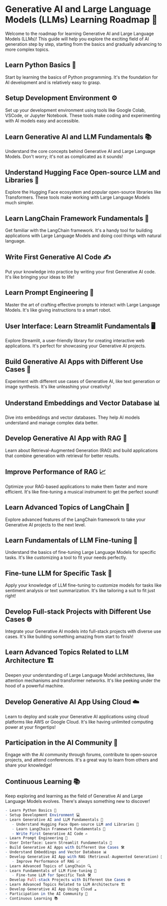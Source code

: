 # Generative AI and Large Language Models (LLMs) Learning Roadmap 🚀

Welcome to the roadmap for learning Generative AI and Large Language Models (LLMs)! This guide will help you explore the exciting field of AI generation step by step, starting from the basics and gradually advancing to more complex topics.

## Learn Python Basics 🐍

Start by learning the basics of Python programming. It's the foundation for AI development and is relatively easy to grasp.

## Setup Development Environment ⚙️

Set up your development environment using tools like Google Colab, VSCode, or Jupyter Notebook. These tools make coding and experimenting with AI models easy and accessible.

## Learn Generative AI and LLM Fundamentals 📚

Understand the core concepts behind Generative AI and Large Language Models. Don't worry; it's not as complicated as it sounds!

## Understand Hugging Face Open-source LLM and Libraries 🤗

Explore the Hugging Face ecosystem and popular open-source libraries like Transformers. These tools make working with Large Language Models much simpler.

## Learn LangChain Framework Fundamentals 🔗

Get familiar with the LangChain framework. It's a handy tool for building applications with Large Language Models and doing cool things with natural language.

## Write First Generative AI Code ✍️

Put your knowledge into practice by writing your first Generative AI code. It's like bringing your ideas to life!

## Learn Prompt Engineering 💬

Master the art of crafting effective prompts to interact with Large Language Models. It's like giving instructions to a smart robot.

## User Interface: Learn Streamlit Fundamentals 🖥️

Explore Streamlit, a user-friendly library for creating interactive web applications. It's perfect for showcasing your Generative AI projects.

## Build Generative AI Apps with Different Use Cases 🎨

Experiment with different use cases of Generative AI, like text generation or image synthesis. It's like unleashing your creativity!

## Understand Embeddings and Vector Database 📊

Dive into embeddings and vector databases. They help AI models understand and manage complex data better.

## Develop Generative AI App with RAG 🔄

Learn about Retrieval-Augmented Generation (RAG) and build applications that combine generation with retrieval for better results.

## Improve Performance of RAG 📈

Optimize your RAG-based applications to make them faster and more efficient. It's like fine-tuning a musical instrument to get the perfect sound!

## Learn Advanced Topics of LangChain 📖

Explore advanced features of the LangChain framework to take your Generative AI projects to the next level.

## Learn Fundamentals of LLM Fine-tuning 🔧

Understand the basics of fine-tuning Large Language Models for specific tasks. It's like customizing a tool to fit your needs perfectly.

## Fine-tune LLM for Specific Task 🎯

Apply your knowledge of LLM fine-tuning to customize models for tasks like sentiment analysis or text summarization. It's like tailoring a suit to fit just right!

## Develop Full-stack Projects with Different Use Cases 🌐

Integrate your Generative AI models into full-stack projects with diverse use cases. It's like building something amazing from start to finish!

## Learn Advanced Topics Related to LLM Architecture 🏗️

Deepen your understanding of Large Language Model architectures, like attention mechanisms and transformer networks. It's like peeking under the hood of a powerful machine.

## Develop Generative AI App Using Cloud ☁️

Learn to deploy and scale your Generative AI applications using cloud platforms like AWS or Google Cloud. It's like having unlimited computing power at your fingertips!

## Participation in the AI Community 🤝

Engage with the AI community through forums, contribute to open-source projects, and attend conferences. It's a great way to learn from others and share your knowledge!

## Continuous Learning 📚

Keep exploring and learning as the field of Generative AI and Large Language Models evolves. There's always something new to discover!



```mathematica
- Learn Python Basics 🐍
- Setup Development Environment 💻
- Learn Generative AI and LLM Fundamentals 🧠
   - Understand Hugging Face Open-source LLM and Libraries 🤗
   - Learn LangChain Framework Fundamentals 🔗
   - Write First Generative AI Code ✍️
- Learn Prompt Engineering 🚀
- User Interface: Learn Streamlit Fundamentals 🎨
- Build Generative AI Apps with Different Use Cases 🛠️
- Understand Embeddings and Vector Database 📊
- Develop Generative AI App with RAG (Retrieval-Augmented Generation) 🤖
   - Improve Performance of RAG 📈
- Learn Advanced Topics of LangChain 🔍
- Learn Fundamentals of LLM Fine-tuning 🎯
   - Fine-tune LLM for Specific Task 🛠️
- Develop Full-stack Projects with Different Use Cases 🌐
- Learn Advanced Topics Related to LLM Architecture 🏗️
- Develop Generative AI App Using Cloud ☁️
- Participation in the AI Community 🤝
- Continuous Learning 📚
```
